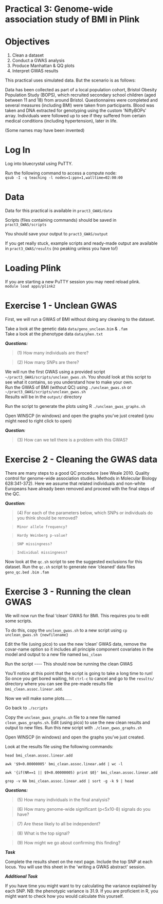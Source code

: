 # Practical 3: Genome-wide association study of BMI in Plink
# Objectives
1. Clean a dataset
2. Conduct a GWAS analysis
3. Produce Manhattan & QQ plots
4. Interpret GWAS results

This practical uses simulated data. But the scenario is as follows:

Data has been collected as part of a local population cohort, Bristol Obesity Population Study (BOPS), which recruited secondary school children (aged between 11 and 18) from around Bristol. Questionnaires were completed and several measures (including BMI) were taken from participants. Blood was taken and DNA extracted for genotyping using the custom 'NiftyBOPs' array. Individuals were followed up to see if they suffered from certain medical conditions (including hypertension), later in life.

(Some names may have been invented)


# Log In
Log into bluecrystal using PuTTY.

Run the following command to access a compute node:<br>
`qsub -I -q teaching -l nodes=1:ppn=1,walltime=02:00:00`

# Data
Data for this practical is available in `pract3_GWAS/data`

Scripts (files containing commands) should be saved in `pract3_GWAS/scripts`

You should save your output to `pract3_GWAS/output`

If you get really stuck, example scripts and ready-made output are available in `pract3_GWAS/results` (no peaking unless you have to!)

# Loading Plink
If you are starting a new PuTTY session you may need reload plink.<br>
`module load apps/plink2`

# Exercise 1 - Unclean GWAS
First, we will run a GWAS of BMI without doing any cleaning to the dataset.

Take a look at the genetic data `data/geno_unclean.bim` & `.fam`<br>
Take a look at the phenotype data `data/phen.txt`

**_Questions:_**
> (1) How many individuals are there?

> (2) How many SNPs are there?

We will run the first GWAS using a provided script `~/pract3_GWAS/scripts/unclean_gwas.sh`. You should look at this script to see what it contains, so you understand how to make your own.<br>
Run the GWAS of BMI (without QC) using `./unclean_gwas.sh` or `~/pract3_GWAS/scripts/unclean_gwas.sh`<br>
Results will be in the `output/` directory

Run the script to generate the plots using R `./unclean_gwas_graphs.sh`

Open WINSCP (in windows) and open the graphs you’ve just created (you might need to right click to open)

**_Question:_**
> (3) How can we tell there is a problem with this GWAS?

# Exercise 2 - Cleaning the GWAS data
There are many steps to a good QC procedure (see Weale 2010. Quality control for genome-wide association studies. Methods in Molecular Biology 628:341-372). Here we assume that related individuals and non-white Europeans have already been removed and proceed with the final steps of the QC.

**_Question:_**
> (4) For each of the parameters below, which SNPs or individuals do you think should be removed?

>     Minor allele frequency?

>     Hardy Weinberg p-value?

>     SNP missingness?

>     Individual missingness?

Now look at the `qc.sh` script to see the suggested exclusions for this dataset. Run the `qc.sh` script to generate new ‘cleaned’ data files `geno_qc.bed` `.bim` `.fam`


# Exercise 3 - Running the clean GWAS
We will now run the final ‘clean’ GWAS for BMI. This requires you to edit some scripts.

To do this, copy the `unclean_gwas.sh` to a new script using `cp unclean_gwas.sh {newfilename}`

Edit the file (using pico) to use the new ‘clean’ GWAS data, remove the covar-name option so it includes all principle component covariates in the model and output to a new file named `bmi_clean`

Run the script ---- This should now be running the clean GWAS

You’ll notice at this point that the script is going to take a long time to run! So once you get bored waiting, hit `ctrl-c` to cancel and go to the `results/` directory where you can see the pre-made results file `bmi_clean.assoc.linear.add`.

Now we will make some plots......

Go back to `./scripts`

Copy the `unclean_gwas_graphs.sh` file to a new file named `clean_gwas_graphs.sh`. Edit (using pico) to use the new clean results and output to new files. Run this new script with `./clean_gwas_graphs.sh`

Open WINSCP (in windows) and open the graphs you’ve just created.

Look at the results file using the following commands:

`head bmi_clean.assoc.linear.add`

`awk '$9<0.00000005' bmi_clean.assoc.linear.add | wc -l`

`awk '{if(NR==1 || $9<0.00000005) print $0}' bmi_clean.assoc.linear.add`

`grep -v NA bmi_clean.assoc.linear.add | sort -g -k 9 | head`

**_Questions:_**
> (5) How many individuals in the final analysis?

> (6) How many genome-wide significant (p<5x10-8) signals do you have?

> (7) Are these likely to all be independent?

> (8) What is the top signal?

> (9) How might we go about confirming this finding?


**_Task_**

Complete the results sheet on the next page. Include the top SNP at each locus. You will use this sheet in the 'writing a GWAS abstract' session.

**_Additional Task_**

If you have time you might want to try calculating the variance explained by each SNP. NB: the phenotypic variance is 31.9. If you are proficient in R, you might want to check how you would calculate this yourself.
